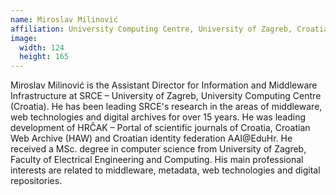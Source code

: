 ```yaml
---
name: Miroslav Milinović
affiliation: University Computing Centre, University of Zagreb, Croatia
image:
  width: 124
  height: 165
---
```


Miroslav Milinović is the Assistant Director for Information and Middleware Infrastructure at SRCE – University of Zagreb, University Computing Centre (Croatia). He has been leading SRCE's research in the areas of middleware, web technologies and digital archives for over 15 years. He was leading development of HRČAK – Portal of scientific journals of Croatia, Croatian Web Archive (HAW) and Croatian identity federation AAI@EduHr. He received a MSc. degree in computer science from University of Zagreb, Faculty of Electrical Engineering and Computing. His main professional interests are related to middleware, metadata, web technologies and digital repositories.
